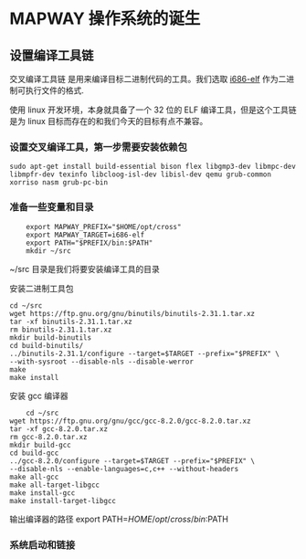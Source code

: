 # MAPWAY 操作系统的诞生

## 设置编译工具链

交叉编译工具链 是用来编译目标二进制代码的工具。我们选取 [i686-elf](https://wiki.osdev.org/ELF) 作为二进制可执行文件的格式.

使用 linux 开发环境，本身就具备了一个 32 位的 ELF 编译工具，但是这个工具链是为 linux 目标而存在的和我们今天的目标有点不兼容。

### 设置交叉编译工具，第一步需要安装依赖包

```shell
sudo apt-get install build-essential bison flex libgmp3-dev libmpc-dev libmpfr-dev texinfo libcloog-isl-dev libisl-dev qemu grub-common xorriso nasm grub-pc-bin

```

### 准备一些变量和目录

```shell
    export MAPWAY_PREFIX="$HOME/opt/cross"
    export MAPWAY_TARGET=i686-elf
    export PATH="$PREFIX/bin:$PATH"
    mkdir ~/src
```

~/src 目录是我们将要安装编译工具的目录

安装二进制工具包

```shell
cd ~/src
wget https://ftp.gnu.org/gnu/binutils/binutils-2.31.1.tar.xz
tar -xf binutils-2.31.1.tar.xz
rm binutils-2.31.1.tar.xz
mkdir build-binutils
cd build-binutils/
../binutils-2.31.1/configure --target=$TARGET --prefix="$PREFIX" \
--with-sysroot --disable-nls --disable-werror
make
make install
```

安装 gcc 编译器

```shell
    cd ~/src
wget https://ftp.gnu.org/gnu/gcc/gcc-8.2.0/gcc-8.2.0.tar.xz
tar -xf gcc-8.2.0.tar.xz
rm gcc-8.2.0.tar.xz
mkdir build-gcc
cd build-gcc
../gcc-8.2.0/configure --target=$TARGET --prefix="$PREFIX" \
--disable-nls --enable-languages=c,c++ --without-headers
make all-gcc
make all-target-libgcc
make install-gcc
make install-target-libgcc
```

输出编译器的路径
export PATH=$HOME/opt/cross/bin:$PATH

### 系统启动和链接
